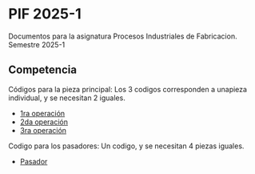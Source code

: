 # PIF 2025-1
Documentos para la asignatura Procesos Industriales de Fabricacion. Semestre 2025-1
## Competencia
Códigos para la pieza principal: Los 3 codigos corresponden a unapieza individual, y se necesitan 2 iguales.
- [1ra operación](GRUPO_7_PIF/operacion_1.gcode)
- [2da operación](GRUPO_7_PIF/operacion_2.gcode)
- [3ra operación](GRUPO_7_PIF/operacion_3.gcode)

Codigo para los pasadores: Un codigo, y se necesitan 4 piezas iguales.

- [Pasador](GRUPO_7_PIF/pasadores.gcode)
